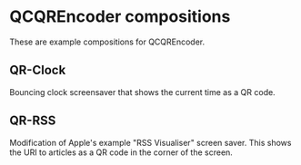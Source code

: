 # QCQREncoder compositions #

These are example compositions for QCQREncoder.

## QR-Clock ##

Bouncing clock screensaver that shows the current time as a QR code.

## QR-RSS ##

Modification of Apple's example "RSS Visualiser" screen saver.  This shows
the URI to articles as a QR code in the corner of the screen.
